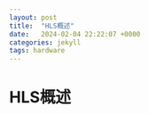 ```yaml
---
layout: post
title:  "HLS概述"
date:   2024-02-04 22:22:07 +0000
categories: jekyll
tags: hardware
---
```


# HLS概述

